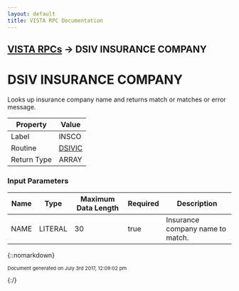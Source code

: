 ```yaml
---
layout: default
title: VISTA RPC Documentation
---
```


## [VISTA RPCs](TableOfContents) &#8594; DSIV INSURANCE COMPANY
# DSIV INSURANCE COMPANY

Looks up insurance company name and returns match or matches or error message.

Property | Value
--- | ---
Label | INSCO
Routine | [DSIVIC](http://code.osehra.org/dox/Routine_DSIVIC_source.html)
Return Type | ARRAY


### Input Parameters

Name | Type | Maximum Data Length | Required | Description
--- | --- | --- | --- | ---
NAME | LITERAL | 30 | true | Insurance company name to match.



{::nomarkdown} <br/><p style="font-size: 11px">Document generated on July 3rd 2017, 12:09:02 pm</p>{:/}